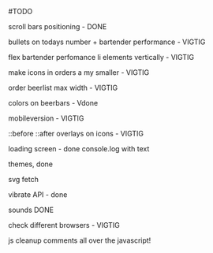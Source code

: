 #TODO

scroll bars positioning - DONE

bullets on todays number + bartender performance - VIGTIG

flex bartender perfomance li elements vertically - VIGTIG

make icons in orders a my smaller - VIGTIG

order beerlist max width - VIGTIG

colors on beerbars - Vdone

mobileversion - VIGTIG

::before ::after overlays on icons - VIGTIG

loading screen - done
console.log with text

themes, done

svg fetch

vibrate API - done

sounds DONE

check different browsers - VIGTIG

js cleanup
comments all over the javascript!
